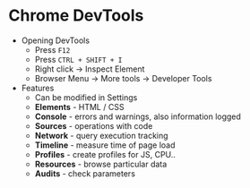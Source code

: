 # Chrome DevTools

* Opening DevTools
  * Press `F12`
  * Press `CTRL + SHIFT + I`
  * Right click -> Inspect Element
  * Browser Menu -> More tools -> Developer Tools
* Features
  * Can be modified in Settings
  * **Elements** - HTML / CSS
  * **Console** - errors and warnings, also information logged
  * **Sources** - operations with code
  * **Network** - query execution tracking
  * **Timeline** - measure time of page load
  * **Profiles** - create profiles for JS, CPU..
  * **Resources** - browse particular data
  * **Audits**  - check parameters